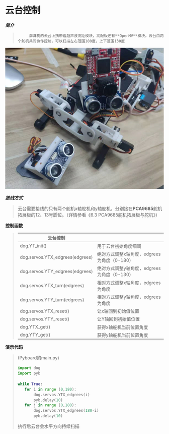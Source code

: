 # **云台控制**

***简介***

> 		​	湃湃狗的云台上携带着超声波测距模块，高配板还有**OpenMV**模块。云台由两个舵机共同协作控制，可以扫描左右范围180度，上下范围130度

![](/pic/ch4/4.1.3/1.png) 

***接线方式***

>​		云台需要接线的只有两个舵机x轴舵机和y轴舵机，分别接在**PCA9685**舵机拓展板的12、13号脚位。（详情参看《6.3 PCA9685舵机拓展板与舵机》）

**控制函数**

>| 云台控制                        |                                             |
>| ------------------------------- | ------------------------------------------- |
>| dog.YT_init()                   | 用于云台初始角度细调                        |
>| dog.servos.YTX_edgrees(edgrees) | 绝对方式调整x轴角度，edgrees为角度（0-180） |
>| dog.servos.YTY_edgrees(edgrees) | 绝对方式调整y轴角度，edgrees为角度（0-130） |
>| dog.servos.YTX_turn(edgrees)    | 相对方式调整x轴角度，edgrees为角度          |
>| dog.servos.YTY_turn(edgrees)    | 相对方式调整y轴角度，edgrees为角度          |
>| dog.servos.YTX_reset()          | 让x轴回到初始值位置                         |
>| dog.servos.YTY_reset()          | 让Y轴回到初始值位置                         |
>| dog.YTX_get()                   | 获得x轴舵机当前位置角度                     |
>| dog.YTY_get()                   | 获得y轴舵机当前位置角度                     |

**演示代码**

>(Pyboard的main.py)
>```python
>import dog
>import pyb
>
>while True:
>    for i in range (0,180):
>        dog.servos.YTX_edgrees(i)
>        pyb.delay(10)
>    for j in range (0,180):
>        dog.servos.YTX_edgrees(180-i)
>        pyb.delay(10)
>```
>
>执行后云台会水平方向持续扫描

